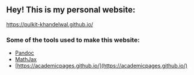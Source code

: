 ## Hey! This is my personal website:

https://pulkit-khandelwal.github.io/

### Some of the tools used to make this website:
* [Pandoc](http://pandoc.org/)
* [MathJax](https://www.mathjax.org/)
* [https://academicpages.github.io/](https://academicpages.github.io/)
